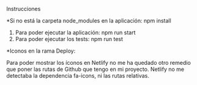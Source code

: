 Instrucciones

*Si no está la carpeta node_modules en la aplicación: npm install

1. Para poder ejecutar la aplicación: npm run start
2. Para poder ejecutar los tests: npm run test

*Iconos en la rama Deploy:

Para poder mostrar los íconos en Netlify no me ha quedado otro remedio que poner las rutas de Github que tengo en mi proyecto. Netlify no me detectaba la dependencia fa-icons, ni las rutas relativas.
